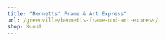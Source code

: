 ```yaml
---
title: "Bennetts' Frame & Art Express"
url: /greenville/bennetts-frame-und-art-express/
shop: Kunst
---
```

